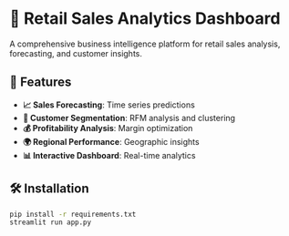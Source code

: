 # 🏪 Retail Sales Analytics Dashboard

A comprehensive business intelligence platform for retail sales analysis, forecasting, and customer insights.

## 🚀 Features

- **📈 Sales Forecasting**: Time series predictions
- **👥 Customer Segmentation**: RFM analysis and clustering
- **💰 Profitability Analysis**: Margin optimization
- **🌍 Regional Performance**: Geographic insights
- **📊 Interactive Dashboard**: Real-time analytics

## 🛠️ Installation

```bash
pip install -r requirements.txt
streamlit run app.py